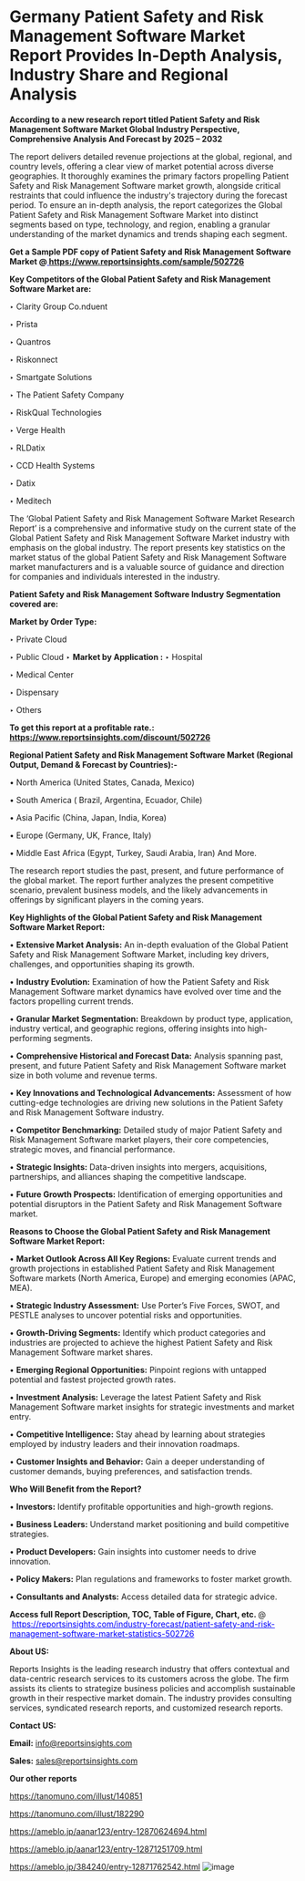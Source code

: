 # Germany Patient Safety and Risk Management Software Market Report Provides In-Depth Analysis, Industry Share and Regional Analysis

<strong>According to a new research report titled Patient Safety and Risk Management Software Market Global Industry Perspective, Comprehensive Analysis And Forecast by 2025 – 2032</strong>

The report delivers detailed revenue projections at the global, regional, and country levels, offering a clear view of market potential across diverse geographies. It thoroughly examines the primary factors propelling Patient Safety and Risk Management Software market growth, alongside critical restraints that could influence the industry's trajectory during the forecast period. To ensure an in-depth analysis, the report categorizes the Global Patient Safety and Risk Management Software Market into distinct segments based on type, technology, and region, enabling a granular understanding of the market dynamics and trends shaping each segment.

<strong>Get a Sample PDF copy of Patient Safety and Risk Management Software Market </strong><strong>@<a href=https://www.reportsinsights.com/sample/502726 style=color:#0000ff;> https://www.reportsinsights.com/sample/502726</a></strong></font>

<strong>Key Competitors of the Global Patient Safety and Risk Management Software Market are:</strong>

‣ Clarity Group
 Co.nduent

‣ Prista

‣ Quantros

‣ Riskonnect

‣ Smartgate Solutions

‣ The Patient Safety Company

‣ RiskQual Technologies

‣ Verge Health

‣ RLDatix

‣ CCD Health Systems

‣ Datix

‣ Meditech

The ‘Global Patient Safety and Risk Management Software Market Research Report’ is a comprehensive and informative study on the current state of the Global Patient Safety and Risk Management Software Market industry with emphasis on the global industry. The report presents key statistics on the market status of the global Patient Safety and Risk Management Software market manufacturers and is a valuable source of guidance and direction for companies and individuals interested in the industry.

<strong>Patient Safety and Risk Management Software Industry Segmentation covered are:</strong>

<strong>Market by Order Type: </strong>

‣ Private Cloud

‣ Public Cloud
‣ 
<strong>Market by Application :</strong>
‣ Hospital

‣ Medical Center

‣ Dispensary

‣ Others

<strong>To get this report at a profitable rate.: <a href=https://www.reportsinsights.com/discount/502726 style=color:#0000ff;>https://www.reportsinsights.com/discount/502726</a></strong></font>

<strong>Regional Patient Safety and Risk Management Software Market (Regional Output, Demand &amp; Forecast by Countries):-</strong>

• North America (United States, Canada, Mexico)

• South America ( Brazil, Argentina, Ecuador, Chile)

• Asia Pacific (China, Japan, India, Korea)

• Europe (Germany, UK, France, Italy)

• Middle East Africa (Egypt, Turkey, Saudi Arabia, Iran) And More.

The research report studies the past, present, and future performance of the global market. The report further analyzes the present competitive scenario, prevalent business models, and the likely advancements in offerings by significant players in the coming years.

<strong>Key Highlights of the Global Patient Safety and Risk Management Software Market Report:</strong>

• <strong>Extensive Market Analysis:</strong> An in-depth evaluation of the Global Patient Safety and Risk Management Software Market, including key drivers, challenges, and opportunities shaping its growth.

• <strong>Industry Evolution:</strong> Examination of how the Patient Safety and Risk Management Software market dynamics have evolved over time and the factors propelling current trends.

• <strong>Granular Market Segmentation:</strong> Breakdown by product type, application, industry vertical, and geographic regions, offering insights into high-performing segments.

• <strong>Comprehensive Historical and Forecast Data:</strong> Analysis spanning past, present, and future Patient Safety and Risk Management Software market size in both volume and revenue terms.

• <strong>Key Innovations and Technological Advancements:</strong> Assessment of how cutting-edge technologies are driving new solutions in the Patient Safety and Risk Management Software industry.

• <strong>Competitor Benchmarking:</strong> Detailed study of major Patient Safety and Risk Management Software market players, their core competencies, strategic moves, and financial performance.

• <strong>Strategic Insights:</strong> Data-driven insights into mergers, acquisitions, partnerships, and alliances shaping the competitive landscape.

• <strong>Future Growth Prospects:</strong> Identification of emerging opportunities and potential disruptors in the Patient Safety and Risk Management Software market.

<strong>Reasons to Choose the Global Patient Safety and Risk Management Software Market Report:</strong>

• <strong>Market Outlook Across All Key Regions:</strong> Evaluate current trends and growth projections in established Patient Safety and Risk Management Software markets (North America, Europe) and emerging economies (APAC, MEA).

• <strong>Strategic Industry Assessment:</strong> Use Porter’s Five Forces, SWOT, and PESTLE analyses to uncover potential risks and opportunities.

• <strong>Growth-Driving Segments:</strong> Identify which product categories and industries are projected to achieve the highest Patient Safety and Risk Management Software market shares.

• <strong>Emerging Regional Opportunities:</strong> Pinpoint regions with untapped potential and fastest projected growth rates.

• <strong>Investment Analysis:</strong> Leverage the latest Patient Safety and Risk Management Software market insights for strategic investments and market entry.

• <strong>Competitive Intelligence:</strong> Stay ahead by learning about strategies employed by industry leaders and their innovation roadmaps.

• <strong>Customer Insights and Behavior:</strong> Gain a deeper understanding of customer demands, buying preferences, and satisfaction trends.

<strong>Who Will Benefit from the Report?</strong>

• <strong>Investors:</strong> Identify profitable opportunities and high-growth regions.

• <strong>Business Leaders:</strong> Understand market positioning and build competitive strategies.

• <strong>Product Developers:</strong> Gain insights into customer needs to drive innovation.

• <strong>Policy Makers:</strong> Plan regulations and frameworks to foster market growth.

• <strong>Consultants and Analysts:</strong> Access detailed data for strategic advice.
</ul>
<strong>Access full Report Description, TOC, Table of Figure, Chart, etc. </strong>@  <a href=https://reportsinsights.com/industry-forecast/patient-safety-and-risk-management-software-market-statistics-502726 style=color:#0000ff;>https://reportsinsights.com/industry-forecast/patient-safety-and-risk-management-software-market-statistics-502726</a></font>

<strong><strong>About US</strong>:</strong>

Reports Insights is the leading research industry that offers contextual and data-centric research services to its customers across the globe. The firm assists its clients to strategize business policies and accomplish sustainable growth in their respective market domain. The industry provides consulting services, syndicated research reports, and customized research reports.

<strong>Contact US:</strong>

<p class=""""><b>Email:</b> <a href=mailto:info@reportsinsights.com>info@reportsinsights.com</a></p>
<p class=""""><b>Sales:</b> <a href=mailto:sales@reportsinsights.com>sales@reportsinsights.com</a></p>

<strong>Our other reports</strong>

<a href=https://tanomuno.com/illust/140851>https://tanomuno.com/illust/140851</a>

<a href=https://tanomuno.com/illust/182290>https://tanomuno.com/illust/182290</a>

<a href=https://ameblo.jp/aanar123/entry-12870624694.html>https://ameblo.jp/aanar123/entry-12870624694.html</a>

<a href=https://ameblo.jp/aanar123/entry-12871251709.html>https://ameblo.jp/aanar123/entry-12871251709.html</a>

<a href=https://ameblo.jp/384240/entry-12871762542.html>https://ameblo.jp/384240/entry-12871762542.html</a>
![image](https://github.com/user-attachments/assets/a84fa357-9017-43ec-82a2-3f6945837f94)
